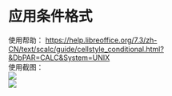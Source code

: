 # 应用条件格式  
使用帮助： https://help.libreoffice.org/7.3/zh-CN/text/scalc/guide/cellstyle_conditional.html?&DbPAR=CALC&System=UNIX  
使用截图：  
![](https://github.com/GICEGreenIce/WORK-PLCT20221009-15/blob/main/Calc/screenshots/%E5%BA%94%E7%94%A8%E6%9D%A1%E4%BB%B6%E6%A0%BC%E5%BC%8F.jpeg)  
![](https://github.com/GICEGreenIce/WORK-PLCT20221009-15/blob/main/Calc/screenshots/%E5%BA%94%E7%94%A8%E6%9D%A1%E4%BB%B6%E6%A0%BC%E5%BC%8F2.jpeg)  
